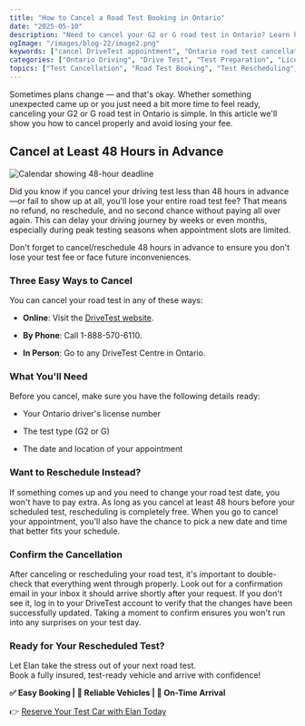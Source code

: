 ```yaml
---
title: "How to Cancel a Road Test Booking in Ontario"
date: "2025-05-10"
description: "Need to cancel your G2 or G road test in Ontario? Learn how to cancel or reschedule properly without losing your test fee, plus important deadlines to remember and tips for securing your next appointment."
ogImage: "/images/blog-22/image2.png"
keywords: ["cancel DriveTest appointment", "Ontario road test cancellation", "G2 test rescheduling", "G road test fee refund", "DriveTest cancellation policy", "reschedule driving test Ontario", "48 hour cancellation rule", "driving test booking system", "Ontario driver's test changes", "DriveTest refund policy", "cancel G test online", "postpone road test", "Ontario licence test cancellation", "drive test appointment changes", "G2 road test booking", "Ontario driving exam rescheduling", "cancel driving test phone", "DriveTest booking system", "test cancellation confirmation", "driving test booking fee"]
categories: ["Ontario Driving", "Drive Test", "Test Preparation", "Licensing Process"]
topics: ["Test Cancellation", "Road Test Booking", "Test Rescheduling", "Fee Policies"]
---
```


Sometimes plans change — and that's okay. Whether something unexpected came up or you just need a bit more time to feel ready, canceling your G2 or G road test in Ontario is simple. In this article we'll show you how to cancel properly and avoid losing your fee.

## **Cancel at Least 48 Hours in Advance**

![Calendar showing 48-hour deadline](/images/blog-22/image1.png)

Did you know if you cancel your driving test less than 48 hours in advance—or fail to show up at all, you'll lose your entire road test fee? That means no refund, no reschedule, and no second chance without paying all over again. This can delay your driving journey by weeks or even months, especially during peak testing seasons when appointment slots are limited.

Don't forget to cancel/reschedule 48 hours in advance to ensure you don't lose your test fee or face future inconveniences. 

### **Three Easy Ways to Cancel**

You can cancel your road test in any of these ways:

* **Online**: Visit the [DriveTest website](https://drivetest.ca).

* **By Phone**: Call 1-888-570-6110.

* **In Person**: Go to any DriveTest Centre in Ontario.

### **What You'll Need**

Before you cancel, make sure you have the following details ready:

* Your Ontario driver's license number

* The test type (G2 or G)

* The date and location of your appointment

### **Want to Reschedule Instead?**

If something comes up and you need to change your road test date, you won't have to pay extra. As long as you cancel at least 48 hours before your scheduled test, rescheduling is completely free. When you go to cancel your appointment, you'll also have the chance to pick a new date and time that better fits your schedule. 

### **Confirm the Cancellation**

After canceling or rescheduling your road test, it's important to double-check that everything went through properly. Look out for a confirmation email in your inbox it should arrive shortly after your request. If you don't see it, log in to your DriveTest account to verify that the changes have been successfully updated. Taking a moment to confirm ensures you won't run into any surprises on your test day.

### **Ready for Your Rescheduled Test?**

Let Elan take the stress out of your next road test.  
Book a fully insured, test-ready vehicle and arrive with confidence!

**✅ Easy Booking | 🚗 Reliable Vehicles | 📍 On-Time Arrival**

👉 [Reserve Your Test Car with Elan Today](http://elanroadtestrental.ca)